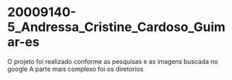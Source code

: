 # 20009140-5_Andressa_Cristine_Cardoso_Guimar-es

O projeto foi realizado conforme as pesquisas e as imagens buscada no google
A parte mais complexo foi os diretorios 
